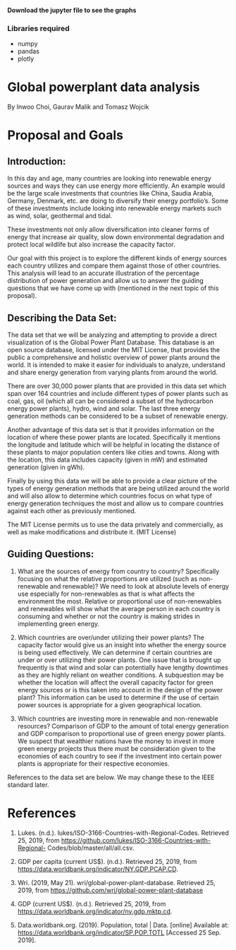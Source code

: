 __Download the jupyter file to see the graphs__
  
### Libraries required
- numpy
- pandas
- plotly

# Global powerplant data analysis
By Inwoo Choi, Gaurav Malik and Tomasz Wojcik 

# Proposal and Goals
## Introduction: 

In this day and age, many countries are looking into renewable energy sources and ways they can use energy more efficiently. An example would be the large scale investments that countries like China, Saudia Arabia, Germany, Denmark, etc. are doing to diversify their energy portfolio’s. Some of these investments include looking into renewable energy markets such as wind, solar, geothermal and tidal. 

These investments not only allow diversification into cleaner forms of energy that increase air quality, slow down environmental degradation and protect local wildlife but also increase the capacity factor. 

Our goal with this project is to explore the different kinds of energy sources each country utilizes and compare them against those of other countries. This analysis will lead to an accurate illustration of the percentage distribution of power generation and allow us to answer the guiding questions that we have come up with (mentioned in the next topic of this proposal).

## Describing the Data Set:

The data set that we will be analyzing and attempting to provide a direct visualization of is the Global Power Plant Database. This database is an open source database, licensed under the MIT License, that provides the public a comprehensive and holistic overview of power plants around the world. It is intended to make it easier for individuals to analyze, understand and share energy generation from varying plants from around the world.

There are over 30,000 power plants that are provided in this data set which span over 164 countries and include different types of power plants such as coal, gas, oil (which all can be considered a subset of the hydrocarbon energy power plants), hydro, wind and solar. The last three energy generation methods can be considered to be a subset of renewable energy.

Another advantage of this data set is that it provides information on the location of where these power plants are located. Specifically it mentions the longitude and latitude which will be helpful in locating the distance of these plants to major population centers like cities and towns. Along with the location, this data includes capacity (given in mW) and estimated generation (given in gWh). 

Finally by using this data we will be able to provide a clear picture of the types of energy generation methods that are being utilized around the world and will also allow to determine which countries focus on what type of energy generation techniques the most and allow us to compare countries against each other as previously mentioned. 

The MIT License permits us to use the data privately and commercially, as well as make modifications and distribute it. (MIT License)
## Guiding Questions:


1. What are the sources of energy from country to country? Specifically focusing on what the relative proportions are utilized (such as non-renewable and renewable)?
We need to look at absolute levels of energy use especially for non-renewables as that is what affects the environment the most. Relative or proportional use of non-renewables and renewables will show what the average person in each country is consuming and whether or not the country is making strides in implementing green energy.

1. Which countries are over/under utilizing their power plants? The capacity factor would give us an insight into whether the energy source is being used effectively. We can determine if certain countries are under or over utilizing their power plants. One issue that is brought up frequently is that wind and solar can potentially have lengthy downtimes as they are highly reliant on weather conditions. A subquestion may be whether the location will affect the overall capacity factor for green energy sources or is this taken into account in the design of the power plant? This information can be used to determine if the use of certain power sources is appropriate for a given geographical location.

1. Which countries are investing more in renewable and non-renewable resources? Comparison of GDP to the amount of total energy generation and GDP comparison to proportional use of green energy power plants. We suspect that wealthier nations have the money to invest in more green energy projects thus there must be consideration given to the economies of each country to see if the investment into certain power plants is appropriate for their respective economies. 


References to the data set are below. We may change these to the IEEE standard later.
# References

 1. Lukes. (n.d.). lukes/ISO-3166-Countries-with-Regional-Codes. Retrieved 25, 2019, from              https://github.com/lukes/ISO-3166-Countries-with-Regional-    Codes/blob/master/all/all.csv.  
 
 2. GDP per capita (current US$). (n.d.). Retrieved 25, 2019, from https://data.worldbank.org/indicator/NY.GDP.PCAP.CD.
 
 3. Wri. (2019, May 21). wri/global-power-plant-database. Retrieved 25, 2019, from https://github.com/wri/global-power-plant-database
 
 4. GDP (current US$). (n.d.). Retrieved 25, 2019, from https://data.worldbank.org/indicator/ny.gdp.mktp.cd.
 
 5. Data.worldbank.org. (2019). Population, total | Data. [online] Available at: https://data.worldbank.org/indicator/SP.POP.TOTL [Accessed 25 Sep. 2019].
